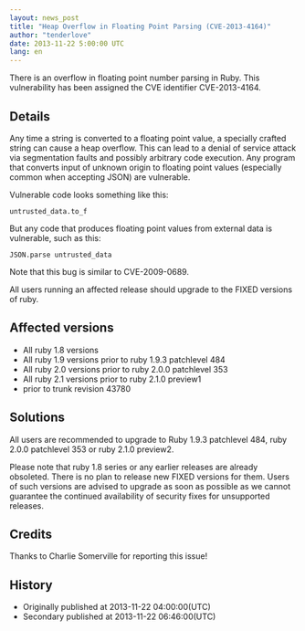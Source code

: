 ```yaml
---
layout: news_post
title: "Heap Overflow in Floating Point Parsing (CVE-2013-4164)"
author: "tenderlove"
date: 2013-11-22 5:00:00 UTC
lang: en
---
```


There is an overflow in floating point number parsing in Ruby. This
vulnerability has been assigned the CVE identifier CVE-2013-4164.

Details
-------
Any time a string is converted to a floating point value, a specially crafted
string can cause a heap overflow.  This can lead to a denial of service attack
via segmentation faults and possibly arbitrary code execution.  Any program
that converts input of unknown origin to floating point values (especially
common when accepting JSON) are vulnerable.

Vulnerable code looks something like this:

    untrusted_data.to_f

But any code that produces floating point values from external data is
vulnerable, such as this:

    JSON.parse untrusted_data

Note that this bug is similar to CVE-2009-0689.

All users running an affected release should upgrade to the FIXED versions of ruby.


Affected versions
-----------------
* All ruby 1.8 versions
* All ruby 1.9 versions prior to ruby 1.9.3 patchlevel 484
* All ruby 2.0 versions prior to ruby 2.0.0 patchlevel 353
* All ruby 2.1 versions prior to ruby 2.1.0 preview1
* prior to trunk revision 43780


Solutions
---------
All users are recommended to upgrade to Ruby 1.9.3 patchlevel 484, ruby 2.0.0 patchlevel 353 or ruby 2.1.0 preview2.

Please note that ruby 1.8 series or any earlier releases are already obsoleted.  There is no plan to release new FIXED versions for them.  Users of such versions are advised to upgrade as soon as possible as we cannot guarantee the continued availability of security fixes for unsupported releases.


Credits
-------
Thanks to Charlie Somerville for reporting this issue!


History
-------
* Originally published at 2013-11-22 04:00:00(UTC)
* Secondary published at 2013-11-22 06:46:00(UTC)
